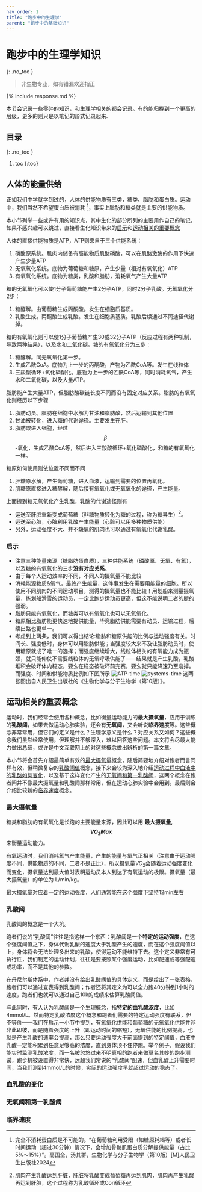 ```yaml
---
nav_order: 1
title: "跑步中的生理学"
parent: "跑步中的基础知识"
---
```


# 跑步中的生理学知识
{: .no_toc }

> 非生物专业，如有错漏欢迎指正

{% include response.md %}

本节会记录一些零碎的知识，和生理学相关的都会记录。有的能归拢到一个更高的层级，更多的则只是以笔记的形式记录起来.

## 目录
{: .no_toc }

1. toc
{:toc}


## 人体的能量供给
正如我们中学就学到过的，人体的供能物质有三类，糖类、脂肪和蛋白质。运动中，我们当然不希望蛋白质被消耗 [^protein]，事实上脂肪和糖类就是主要的供能物质。

本小节列举一些或许有用的知识点，其中生化的部分所列的主要用作自己的笔记，如果不感兴趣可以跳过，直接看生化知识带来的[启示](#启示)和[运动相关的重要概念](#运动相关的重要概念)

人体的直接供能物质是ATP，ATP则来自于三个供能系统：
1. 磷酸原系统。肌肉内储备有高能物质肌酸磷酸，可以在肌酸激酶的作用下快速产生少量ATP
2. 无氧氧化系统。底物为葡萄糖和糖原，产生少量（相对有氧氧化）ATP
2. 有氧氧化系统。底物为糖类，乳酸和脂肪，消耗氧气产生大量ATP

<a name="anaerobotic"></a>
糖的无氧氧化可以使1分子葡萄糖能产生2分子ATP，同时2分子乳酸。无氧氧化分2步：
1. 糖酵解。由葡萄糖生成丙酮酸。发生在细胞质基质。
2. 乳酸生成。丙酮酸生成乳酸。发生在细胞质基质。乳酸后续通过不同途径代谢掉。

糖的有氧氧化则可以使1分子葡萄糖产生30或32分子ATP（反应过程有两种机制，导致两种结果），以及水和二氧化碳。糖的有氧氧化分为三步：
1. 糖酵解。同无氧氧化第一步。
2. 生成乙酰CoA。底物为上一步的丙酮酸，产物为乙酰CoA等。发生在线粒体
3. 三羧酸循环+氧化磷酸化。底物为上一步的乙酰CoA等，同时消耗氧气，产生水和二氧化碳，以及大量ATP。

脂肪能产生大量ATP，但脂肪酸碳链长度不同而没有固定对应关系。脂肪的有氧氧化则经历以下步骤
1. 脂肪动员。脂肪在细胞中水解为甘油和脂肪酸，然后运输到其他位置
2. 甘油被转化，进入糖的代谢途径。主要发生在肝。
3. 脂肪酸进入细胞，经过$$\beta$$-氧化，生成乙酰CoA等，然后进入三羧酸循环+氧化磷酸化，和糖的有氧氧化一样。

糖原如何使用则依位置不同而不同
1. 肝糖原水解，产生葡萄糖，进入血液，运输到需要的位置再氧化。
2. 肌糖原直接进入糖酵解，随后接有氧氧化或无氧氧化的途径，产生能量。

<a name="lactate_metabolism"></a>
上面提到糖无氧氧化产生乳酸，乳酸的代谢途径则有
- 运送至肝脏重新变成葡萄糖（非糖物质转化为糖的过程，称为糖异生）[^cori_cycle]。
- 运送至心脏，心脏利用乳酸产生能量（心脏可以用多种物质供能）
- 另外，运动强度不大、并不缺氧的肌肉也可以通过有氧氧化代谢乳酸。

### 启示
- 注意三种能量来源（糖脂肪蛋白质），三种供能系统（磷酸原、无氧、有氧），以及糖的有氧氧化的三步**没有对应关系**。
- 由于每个人运动效率的不同，不同人的摄氧量不能比较
- 消耗能源物质&氧气，最终产生能量，这件事发生在需要用能量的细胞。所以使用不同肌肉的不同运动项目，测得的摄氧量也不能比较！用划船来测量摄氧量，练划船滑雪的运动员，一定比跑步运动员更高，但这不能说明二者的腿的强弱。
- 脂肪只能有氧氧化，而糖类可以有氧氧化也可以无氧氧化。
- 糖原相比脂肪能更快速地提供能量，毕竟脂肪供能需要有动员、运输过程，后续出路也更单一。
- 考虑到上两条，我们可以得出结论:脂肪和糖原供能的比例与运动强度有关。时间长、强度低时，身体可以用脂肪供能；当强度较大来不及让脂肪动员时，使用糖原就成了唯一的选择；而强度继续增大，线粒体相关的有氧能力成为瓶颈，就只能仰仗不需要线粒体的无氧呼吸供能了——结果就是产生乳酸，乳酸堆积会破坏体内稳态，要么在稳态被破坏前完赛，要么就只能降速乃至崩掉。而强度、时间和供能物质比例如下图所示
![ATP-time](/imgs/running/basic/fig27-8_ATP-time.png)
![systems-time](/imgs/running/basic/fig27-9_systems-time.png)
这两张图出自人民卫生出版社的《生物化学与分子生物学（第10版）》。


## 运动相关的重要概念

运动时，我们经常会使用各种概念，比如衡量运动能力的**最大摄氧量**，应用于训练的**乳酸阈**，如果去做运动心肺实验，还会有**无氧阈**，又会听说**临界速度**等。这些概念非常常用，但它们的定义是什么？生理学意义是什么？对应关系又如何？这些概念我们虽然经常使用，但理解并不够深入，难以回答这些问题。本文将会尽最大能力做出总结，或许是中文互联网上的对这些概念做出辨析的第一篇文章。

本小节将会首先介绍最简单有效的[最大摄氧量](#最大摄氧量)概念，随后简要地介绍对跑者而言同样有效，但稍微复杂的[乳酸阈值](#乳酸阈)概念，接下来会较为深入地介绍[运动过程中血液中的乳酸如何变化](#血乳酸的变化)，以及基于这样变化产生的[无氧阈和第一乳酸阈](#无氧阈和第一乳酸阈)，这两个概念在跑者间并不像最大摄氧量和乳酸阈那样常用，但在运动心肺实验中会用到。最后则会介绍比较新的[临界速度](#临界速度)概念。

### 最大摄氧量
糖类和脂肪的有氧氧化是长跑的主要能量来源，因此可以用 **最大摄氧量, $$VO_{2}Max$$** 来衡量运动能力。

有氧运动时，我们消耗氧气产生能量，产生的能量与氧气正相关（注意由于运动强度不同，供能物质的不同，二者不是正比），所以摄氧量$VO_2$会随着运动强度变化而变化，摄氧量达到最大值时表明运动员本人到达了有氧运动的极限。摄氧量（最大摄氧量）的单位为 L/min/kg。

最大摄氧量对应着一定的运动强度，人们通常能在这个强度下坚持12min左右

### 乳酸阈
乳酸阈的概念是一个大坑。

跑者们说的“乳酸阈”往往是指这样一个东西：乳酸阈是一个**特定的运动强度**，在这个强度阈值之下，身体代谢乳酸的速度大于乳酸产生的速度，而在这个强度阈值以上，身体将会无法处理多出来的乳酸，使得运动不能维持下去。这个定义非常有可执行性，我们制定的运动计划，往往是要按照某个强度运动，比如配速或等强配速或功率，而不是其他的参数。

在丹尼尔斯体系中，作者并没有给出乳酸阈值的具体定义，而是给出了一张表格，跑者们可以通过查表得到乳酸阈；作者还将其定义为可以全力跑40分钟到1小时的速度，跑者们也就可以通过自己10k的成绩来估算乳酸阈值。

与此同时，有人认为乳酸阈是一个生理概念，指**特定的血乳酸浓度**，比如4mmol/L。然而特定乳酸浓度这个概念和跑者们需要的特定运动强度有联系，但不等价——我们在[启示](生理学.html#启示)一小节中提到，有氧氧化供能和葡萄糖的无氧氧化供能并非非此即彼，而是随着强度的上升（即运动时间的缩短），无氧供能的比例提高，也就是产生乳酸的速率会提高，那么只要运动强度大于前面提到的特定阈值，血液中乳酸一定能积累到任意足够高的浓度，直到身体顶不住停跑。举个例子，假设我们能实时监测乳酸浓度，而一名被忽悠过来不明真相的跑者来做莫名其妙的跑步测试，跑步机被设置得非常快，远超我们常说的“乳酸阈”配速，但血乳酸上升需要时间，当我们测到4mmol/L的时候，实际的运动强度早就超过运动的稳态了。

### 血乳酸的变化


### 无氧阈和第一乳酸阈

### 临界速度


[^protein]: 完全不消耗蛋白质是不可能的。“在葡萄糖利用受限（如糖原耗竭等）或者长时间运动（超过30分钟）情况下，会增加骨骼肌蛋白质分解提供能量（占比5%～15%）”。高国全，汤其群，生物化学与分子生物学（第10版）[M]人民卫生出版社2024
<!-- 
[^LT_stories]: Faude O, Kindermann W, Meyer T. Lactate threshold concepts: how valid are they?[J]. Sports medicine, 2009, 39: 469-490. -->
[^cori_cycle]: 肌肉产生乳酸运到肝脏，肝脏将乳酸变成葡萄糖再运到肌肉，肌肉再产生乳酸再运到肝脏，这个过程称为乳酸循环或Cori循环
